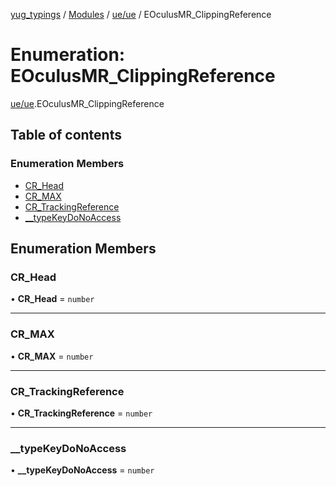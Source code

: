 [yug_typings](../README.md) / [Modules](../modules.md) / [ue/ue](../modules/ue_ue.md) / EOculusMR\_ClippingReference

# Enumeration: EOculusMR\_ClippingReference

[ue/ue](../modules/ue_ue.md).EOculusMR_ClippingReference

## Table of contents

### Enumeration Members

- [CR\_Head](ue_ue.EOculusMR_ClippingReference.md#cr_head)
- [CR\_MAX](ue_ue.EOculusMR_ClippingReference.md#cr_max)
- [CR\_TrackingReference](ue_ue.EOculusMR_ClippingReference.md#cr_trackingreference)
- [\_\_typeKeyDoNoAccess](ue_ue.EOculusMR_ClippingReference.md#__typekeydonoaccess)

## Enumeration Members

### CR\_Head

• **CR\_Head** = `number`

___

### CR\_MAX

• **CR\_MAX** = `number`

___

### CR\_TrackingReference

• **CR\_TrackingReference** = `number`

___

### \_\_typeKeyDoNoAccess

• **\_\_typeKeyDoNoAccess** = `number`
